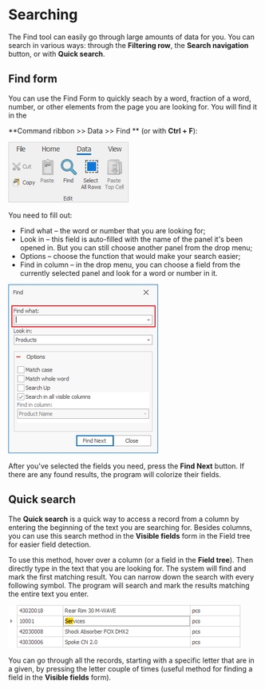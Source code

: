 # Searching 

The Find tool can easily go through large amounts of data for you. You can search in various ways: 
through the **Filtering row**, the **Search navigation** button, or with **Quick search**. 

## Find form

You can use the Find Form to quickly seach by a word, fraction of a word, number, or other elements from the page you are looking for. 
You will find it in the

**Command ribbon >> Data >> Find ** (or with **Ctrl + F**):

![Find](pictures/find.png) 

You need to fill out:
- Find what – the word or number that you are looking for;
- Look in – this field is auto-filled with the name of the panel it's been opened in. But you can still choose another panel from the drop menu;
- Options – choose the function that would make your search easier; 
- Find in column – in the drop menu, you can choose a field from the currently selected panel and look for a word or number in it.

![Find menu](pictures/find-menu.png)

After you've selected the fields you need, press the <b>Find Next</b> button. If there are any found results, the program will colorize their fields.

## Quick search  

The <b>Quick search</b> is a quick way to access a record from a column by entering the beginning of the text you are searching for. Besides columns, you can use this search method in the <b>Visible fields</b> form in the Field tree for easier field detection. 

To use this method, hover over a column (or a field in the <b>Field tree</b>). Then directly type in the text that you are looking for. The system will find and mark the first matching result. You can narrow down the search with every following symbol. The program will search and mark the results matching the entire text you enter.

![Quick Searching](pictures/quick-searching.png)

You can go through all the records, starting with a specific letter that are in a given, by pressing the letter couple of times (useful method for finding a field in the  <b>Visible fields</b> form).

